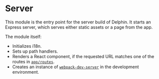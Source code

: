 Server
======

This module is the entry point for the server build of Delphin. It starts an Express server, which serves either static assets or a page from the app.

The module itself:

- Initializes i18n.
- Sets up path handlers.
- Renders a React component, if the requested URL matches one of the routes in [`app/routes`](../app/routes.js).
- Creates an instance of [`webpack-dev-server`](https://webpack.github.io/docs/webpack-dev-server.html) in the development environment.
